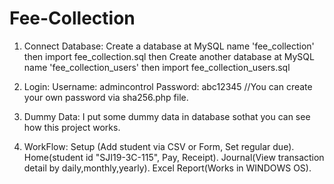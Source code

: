 # Fee-Collection

1. Connect Database: 
Create a database at MySQL name 'fee_collection' then import fee_collection.sql then
Create another database at MySQL name 'fee_collection_users' then import fee_collection_users.sql

2. Login: 
Username: admincontrol
Password: abc12345
//You can create your own password via sha256.php file.

3. Dummy Data: 
I put some dummy data in database sothat you can see how this project works.

4. WorkFlow: 
Setup (Add student via CSV or Form, Set regular due).
Home(student id "SJI19-3C-115", Pay, Receipt).
Journal(View transaction detail by daily,monthly,yearly).
Excel Report(Works in WINDOWS OS).
